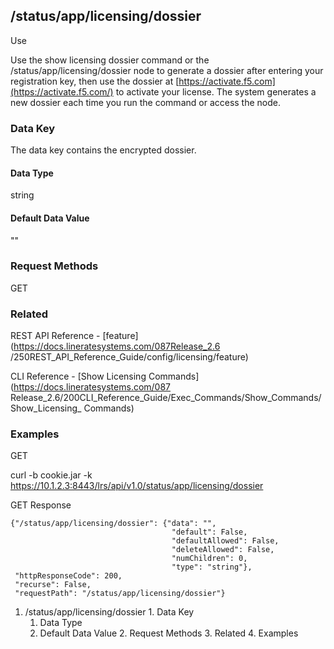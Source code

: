 ## /status/app/licensing/dossier

Use

Use the show licensing dossier command or the /status/app/licensing/dossier
node to generate a dossier after entering your registration key, then use the
dossier at [https://activate.f5.com](https://activate.f5.com/) to activate
your license. The system generates a new dossier each time you run the command
or access the node.

### Data Key

The data key contains the encrypted dossier.

#### Data Type

string

#### Default Data Value

""

### Request Methods

GET

### Related

REST API Reference - [feature](https://docs.lineratesystems.com/087Release_2.6
/250REST_API_Reference_Guide/config/licensing/feature)

CLI Reference - [Show Licensing Commands](https://docs.lineratesystems.com/087
Release_2.6/200CLI_Reference_Guide/Exec_Commands/Show_Commands/Show_Licensing_
Commands)

### Examples

GET

curl -b cookie.jar -k
https://10.1.2.3:8443/lrs/api/v1.0/status/app/licensing/dossier

GET Response

    
    
    {"/status/app/licensing/dossier": {"data": "",
                                        "default": False,
                                        "defaultAllowed": False,
                                        "deleteAllowed": False,
                                        "numChildren": 0,
                                        "type": "string"},
     "httpResponseCode": 200,
     "recurse": False,
     "requestPath": "/status/app/licensing/dossier"}
    

  1. /status/app/licensing/dossier
    1. Data Key
      1. Data Type
      2. Default Data Value
    2. Request Methods
    3. Related
    4. Examples

